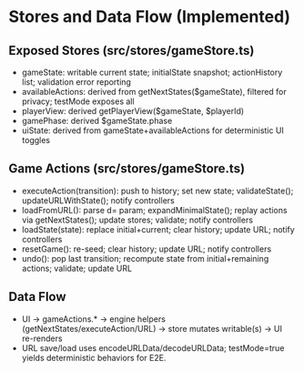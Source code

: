 # Stores and Data Flow (Implemented)

## Exposed Stores (src/stores/gameStore.ts)
- gameState: writable current state; initialState snapshot; actionHistory list; validation error reporting
- availableActions: derived from getNextStates($gameState), filtered for privacy; testMode exposes all
- playerView: derived getPlayerView($gameState, $playerId)
- gamePhase: derived $gameState.phase
- uiState: derived from gameState+availableActions for deterministic UI toggles

## Game Actions (src/stores/gameStore.ts)
- executeAction(transition): push to history; set new state; validateState(); updateURLWithState(); notify controllers
- loadFromURL(): parse d= param; expandMinimalState(); replay actions via getNextStates(); update stores; validate; notify controllers
- loadState(state): replace initial+current; clear history; update URL; notify controllers
- resetGame(): re-seed; clear history; update URL; notify controllers
- undo(): pop last transition; recompute state from initial+remaining actions; validate; update URL

## Data Flow
- UI → gameActions.* → engine helpers (getNextStates/executeAction/URL) → store mutates writable(s) → UI re-renders
- URL save/load uses encodeURLData/decodeURLData; testMode=true yields deterministic behaviors for E2E.


